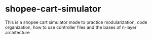 # shopee-cart-simulator
This is a shopee cart simulator made to practice modularization, code organization, how to use controller files and the bases of n-layer architecture
